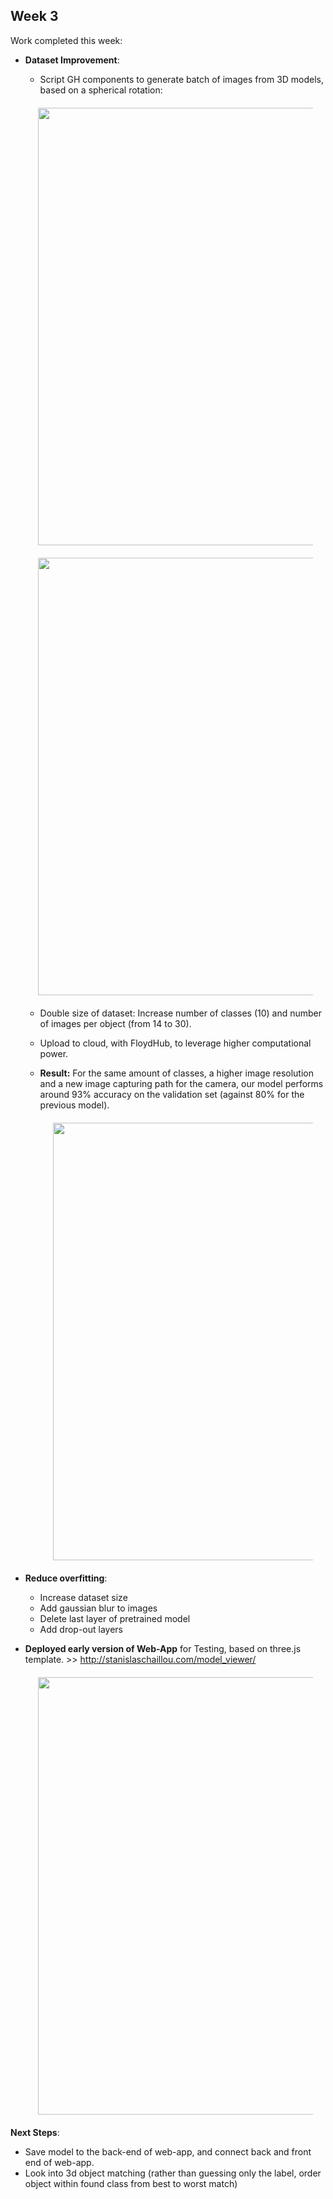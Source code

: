 ## Week 3

Work completed this week:

- **Dataset Improvement**:
  - Script GH components to generate batch of images from 3D models, based on a spherical rotation:  
  
  <div align="center" style="margin:20px"><img src="https://github.com/StanislasChaillou/Independent_Study/blob/master/Week_3/Chair_view.jpg" width="700"></div>
  <div align="center" style="margin:20px"><img src="https://github.com/StanislasChaillou/Independent_Study/blob/master/Week_3/capture.gif" width="700"></div>
  
  - Double size of dataset: Increase number of classes (10) and number of images per object (from 14 to 30).
  - Upload to cloud, with FloydHub, to leverage higher computational power.
  
  - **Result:**
  For the same amount of classes, a higher image resolution and a new image capturing path for the camera, our model performs around 93% accuracy on the validation set (against 80% for the previous model).
    <div align="center" style="margin:20px"><img src="https://github.com/StanislasChaillou/Independent_Study/blob/master/Week_3/model1model2_.JPG" width="700"></div>
  
  
- **Reduce overfitting**:
  - Increase dataset size
  - Add gaussian blur to images
  - Delete last layer of pretrained model
  - Add drop-out layers
- **Deployed early version of Web-App** for Testing, based on three.js template. >> http://stanislaschaillou.com/model_viewer/
  <div align="center" style="margin:20px"><img src="https://github.com/StanislasChaillou/Independent_Study/blob/master/Week_3/webapp.jpg" width="700"></div>

**Next Steps**: 
  - Save model to the back-end of web-app, and connect back and front end of web-app.
  - Look into 3d object matching (rather than guessing only the label, order object within found class from best to worst match)
